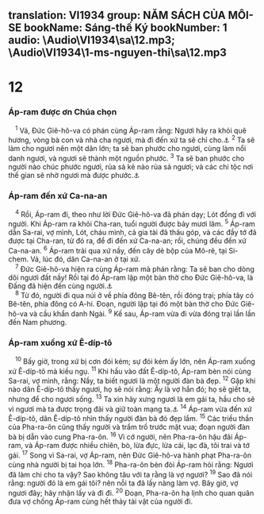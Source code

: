 translation: VI1934
group: NĂM SÁCH CỦA MÔI-SE
bookName: Sáng-thế Ký 
bookNumber: 1
audio: \Audio\VI1934\sa\12.mp3; \Audio\VI1934\1-ms-nguyen-thi\sa\12.mp3
-------

<div class="title"><h1>12</h1><h3>Áp-ram được ơn Chúa chọn</h3></div>
<span class="verse sa_12_1"> <sup>1</sup> Vả, Đức Giê-hô-va có phán cùng Áp-ram rằng: Ngươi hãy ra khỏi quê hương, vòng bà con và nhà cha ngươi, mà đi đến xứ ta sẽ chỉ cho.<a data-toggle="tooltip" data-placement="bottom" title="Cong 7:2-3; He 11:8">⚓</a></span>
<span class="verse sa_12_2"><sup>2</sup> Ta sẽ làm cho ngươi nên một dân lớn; ta sẽ ban phước cho ngươi, cùng làm nổi danh ngươi, và ngươi sẽ thành một nguồn phước. </span>
<span class="verse sa_12_3"><sup>3</sup> Ta sẽ ban phước cho người nào chúc phước ngươi, rủa sả kẻ nào rủa sả ngươi; và các chi tộc nơi thế gian sẽ nhờ ngươi mà được phước.<a data-toggle="tooltip" data-placement="bottom" title="Ga 3:8">⚓</a><br/></span>
<div class="title"><h3>Áp-ram đến xứ Ca-na-an</h3></div>
<span class="verse sa_12_4"> <sup>4</sup> Rồi, Áp-ram đi, theo như lời Đức Giê-hô-va đã phán dạy; Lót đồng đi với người. Khi Áp-ram ra khỏi Cha-ran, tuổi người được bảy mươi lăm. </span>
<span class="verse sa_12_5"><sup>5</sup> Áp-ram dẫn Sa-rai, vợ mình, Lót, cháu mình, cả gia tài đã thâu góp, và các đầy tớ đã được tại Cha-ran, từ đó ra, để đi đến xứ Ca-na-an; rồi, chúng đều đến xứ Ca-na-an. </span>
<span class="verse sa_12_6"><sup>6</sup> Áp-ram trải qua xứ nầy, đến cây dẻ bộp của Mô-rê, tại Si-chem. Vả, lúc đó, dân Ca-na-an ở tại xứ. <br/></span>
<span class="verse sa_12_7"> <sup>7</sup> Đức Giê-hô-va hiện ra cùng Áp-ram mà phán rằng: Ta sẽ ban cho dòng dõi ngươi đất nầy! Rồi tại đó Áp-ram lập một bàn thờ cho Đức Giê-hô-va, là Đấng đã hiện đến cùng người.<a data-toggle="tooltip" data-placement="bottom" title="Cong 7:5; Ga 3:16">⚓</a><br/></span>
<span class="verse sa_12_8"> <sup>8</sup> Từ đó, người đi qua núi ở về phía đông Bê-tên, rồi đóng trại; phía tây có Bê-tên, phía đông có A-hi. Đoạn, người lập tại đó một bàn thờ cho Đức Giê-hô-va và cầu khẩn danh Ngài. </span>
<span class="verse sa_12_9"><sup>9</sup> Kế sau, Áp-ram vừa đi vừa đóng trại lần lần đến Nam phương. <br/></span>
<div class="title"><h3>Áp-ram xuống xứ Ê-díp-tô</h3></div>
<span class="verse sa_12_10"> <sup>10</sup> Bấy giờ, trong xứ bị cơn đói kém; sự đói kém ấy lớn, nên Áp-ram xuống xứ Ê-díp-tô mà kiều ngụ. </span>
<span class="verse sa_12_11"><sup>11</sup> Khi hầu vào đất Ê-díp-tô, Áp-ram bèn nói cùng Sa-rai, vợ mình, rằng: Nầy, ta biết ngươi là một người đàn bà đẹp. </span>
<span class="verse sa_12_12"><sup>12</sup> Gặp khi nào dân Ê-díp-tô thấy ngươi, họ sẽ nói rằng: Ấy là vợ hắn đó; họ sẽ giết ta, nhưng để cho ngươi sống. </span>
<span class="verse sa_12_13"><sup>13</sup> Ta xin hãy xưng ngươi là em gái ta, hầu cho sẽ vì ngươi mà ta được trọng đãi và giữ toàn mạng ta.<a data-toggle="tooltip" data-placement="bottom" title="Sa 20:2; 26:7">⚓</a></span>
<span class="verse sa_12_14"><sup>14</sup> Áp-ram vừa đến xứ Ê-díp-tô, dân Ê-díp-tô nhìn thấy người đàn bà đó đẹp lắm. </span>
<span class="verse sa_12_15"><sup>15</sup> Các triều thần của Pha-ra-ôn cũng thấy người và trầm trồ trước mặt vua; đoạn người đàn bà bị dẫn vào cung Pha-ra-ôn. </span>
<span class="verse sa_12_16"><sup>16</sup> Vì cớ người, nên Pha-ra-ôn hậu đãi Áp-ram, và Áp-ram được nhiều chiên, bò, lừa đực, lừa cái, lạc đà, tôi trai và tớ gái. </span>
<span class="verse sa_12_17"><sup>17</sup> Song vì Sa-rai, vợ Áp-ram, nên Đức Giê-hô-va hành phạt Pha-ra-ôn cùng nhà người bị tai họa lớn. </span>
<span class="verse sa_12_18"><sup>18</sup> Pha-ra-ôn bèn đòi Áp-ram hỏi rằng: Ngươi đã làm chi cho ta vậy? Sao không tâu với ta rằng là vợ ngươi? </span>
<span class="verse sa_12_19"><sup>19</sup> Sao đã nói rằng: người đó là em gái tôi? nên nỗi ta đã lấy nàng làm vợ. Bây giờ, vợ ngươi đây; hãy nhận lấy và đi đi. </span>
<span class="verse sa_12_20"><sup>20</sup> Đoạn, Pha-ra-ôn hạ lịnh cho quan quân đưa vợ chồng Áp-ram cùng hết thảy tài vật của người đi. <br/></span>

